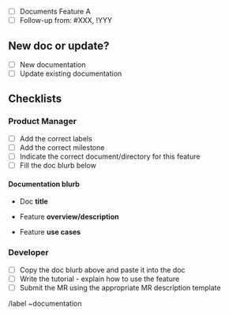 <!-- Mention "documentation" or "docs" in the issue title -->

<!-- Use this description template for new docs or updates to existing docs. -->


- [ ] Documents Feature A <!-- feature name -->
- [ ] Follow-up from: #XXX, !YYY <!-- Mention related issues, MRs, and epics when available -->

## New doc or update?

<!-- Mark either of these boxes: -->

- [ ] New documentation
- [ ] Update existing documentation

## Checklists

### Product Manager


- [ ] Add the correct labels
- [ ] Add the correct milestone
- [ ] Indicate the correct document/directory for this feature <!-- (ping the project manager for help if you're not sure) -->
- [ ] Fill the doc blurb below

#### Documentation blurb

- Doc **title**

    <!-- write the doc title here -->

- Feature **overview/description**

    <!-- Write the feature overview here -->

- Feature **use cases**

    <!-- Write the use cases here -->

### Developer


- [ ] Copy the doc blurb above and paste it into the doc
- [ ] Write the tutorial - explain how to use the feature
- [ ] Submit the MR using the appropriate MR description template

/label ~documentation
